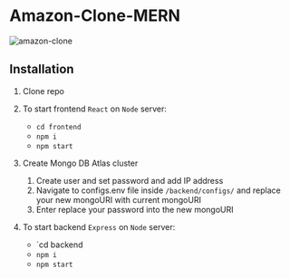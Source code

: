 # Amazon-Clone-MERN
![amazon-clone](https://user-images.githubusercontent.com/50628520/112197761-873c5c00-8c34-11eb-8964-a8069ae05e3d.jpg)


## Installation

1. Clone repo
2. To start frontend `React` on `Node` server:
     - `cd frontend`
     - `npm i`
     - `npm start`
     
3. Create Mongo DB Atlas cluster
   1. Create user and set password and add IP address
   2. Navigate to configs.env file inside `/backend/configs/` and replace your new mongoURI with current mongoURI
   3. Enter replace your password into the new mongoURI

4. To start backend `Express` on `Node` server:
     - `cd backend
     - `npm i`
     - `npm start`
